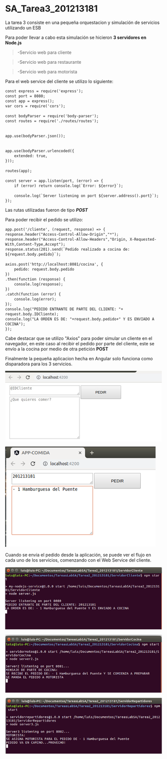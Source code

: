 # SA_Tarea3_201213181

La tarea 3 consiste en una pequeña orquestacion y simulación de servicios utilizando un ESB

Para poder llevar a cabo esta simulación se hicieron **3 servidores en Node.js**


>-Servicio web para cliente

>-Servicio web para restaurante

>-Servicio web para motorista

Para el web service del cliente se utilizo lo siguiente:

	const express = require('express');
	const port = 8080;
	const app = express();
	var cors = require('cors');

	const bodyParser = require('body-parser');
	const routes = require('./routes/routes');


	app.use(bodyParser.json());


	app.use(bodyParser.urlencoded({
    	extended: true,
	}));

	routes(app);

	const server = app.listen(port, (error) => {
    	if (error) return console.log(`Error: ${error}`);
 
    	console.log(`Server listening on port ${server.address().port}`);
	});


Las rutas utilizadas fueron de tipo ***POST***

Para poder recibir el pedido se utilizo: 

	app.post('/cliente', (request, response) => {
  	response.header("Access-Control-Allow-Origin","*");
  	response.header("Access-Control-Allow-Headers","Origin, X-Requested-With,Content-Type,Accept");
  	response.status(201).send(`Pedido realizado a cocina de: ${request.body.pedido}`);

  	axios.post('http://localhost:8081/cocina', {
    	pedido: request.body.pedido
  	})
  	.then(function (response) {
    	console.log(response);
  	})
  	.catch(function (error) {
    	console.log(error);
  	});
  	console.log("PEDIDO ENTRANTE DE PARTE DEL CLIENTE: "+ request.body.IDCliente);
  	console.log("LA ORDEN ES DE: "+request.body.pedido+" Y ES ENVIADO A COCINA");
	});	


Cabe destacar que se utilizo "Axios" para poder simular un cliente en el navegador, en este caso
al recibir el pedido por parte del cliente, este se envío a la cocina por medio de otra petición
**POST**


Finalmente la pequeña aplicacion hecha en Angular solo funciona como disparadora para los 3 servicios. 

![APP1](imgs/a1.jpg)

![APP2](imgs/a2.png)

Cuando se envia el pedido desde la aplicación, se puede ver el flujo en cada uno de los servicios, comenzando 
con el Web Service del cliente.

![S1](imgs/S1.png)

![S2](imgs/S2.png)

![S3](imgs/S3.png)